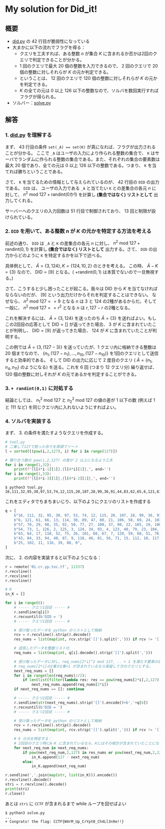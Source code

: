 # My solution for Did_it!

## 概要
* [did.py](../given_files/did.py) の 42 行目が脆弱性になっている
* 大まかに以下の流れでフラグを得る：
  * クエリを工夫すれば、ある整数 $n$ が集合 $K$ に含まれるか否かは2回のクエリで判定できることが分かる。
  * 1 回のクエリで最大 20 個の整数を入力できるので、 2 回のクエリで 20 個の整数に対しそれらが $K$ の元か判定できる。
  * ということは、 12 回のクエリで 120 個の整数に対しそれらが $K$ の元かを判定できる。
  *  $K$ の全ての元は 0 以上 126 以下の整数なので、ソルバを数回実行すればフラグが得られる。
* ソルバー：[solve.py](./solve.py)

## 解答
### 1. [did.py](../given_files/did.py) を理解する
まず、 43 行目の条件 `set(_A) == set(K)` が真になれば、フラグが出力されることが分かる。
ここで `_A` はユーザの入力により作られる整数の集合で、 `K` はサーバでランダムに作られる整数の集合である。また、それぞれの集合の要素数は最大 20 個であり、全ての元は 0 以上 126 以下の整数である。つまり、 `K` を当てれば勝ちということである。

さて、 `K` を当てるための情報として与えられているのが、 42 行目の `DID` の出力である。 
`DID` は、 ユーザの入力である `_A` と当てたい `K` との差集合の各元 $n$ に対して、 $n^2\ \text{mod}\ 127 + \textsf{randint(0か1)}$ を計算し **(集合ではなく) リストとして** 出力してくれる。

サーバーへのクエリの入力回数は 51 行目で制御されており、 13 回と制限が設けられている。

### 2. `DID` を用いて、ある整数 $n$ が $K$ の元かを特定する方法を考える
前述の通り、 `DID` は `_A` と `K` の差集合の各元 $n$ に対し、 $n^2\ \text{mod}\ 127 + \textsf{randint}(0,1)$ を計算し **(集合ではなく) リストとして** 出力する。さて、 `DID` の出力からどのように `K` を特定するかを以下で述べる。

具体例として、 $\bar{A} = \{3, 124\}, K = \{124, 10, 2\}$ のときを考える。
この時、 $\bar{A} - K = \{3\}$ なので、 $\textsf{DID} = [9]$ となる。( $+ \textsf{randint}(0,1)$ は本質でないので一旦無視する。)

さて、こうすると少し困ったことが起こる。我々は $\textsf{DID}$ から $K$ を当てなければならないのだが、 $[9]$ という出力だけからそれを判定することはできない。
なぜなら、 $n^2\ \text{mod}\ 127 == 9$ となる $n$ は 3 と 124 の2種があるからだ。そして一般に、 $n^2\ \text{mod}\ 127 == r^2$ となる $n$ は $r, 127 - r$ の2種となる。

これを解決するには、 $\bar{A} = \{3, 124\}$ を送ったのち $\bar{A} = \{3\}$ を送ればよい。もしこの2回目の応答として $\textsf{DID} = []$ が返ってきた場合、 3 が $K$ に含まれていたことが判明し、 $\textsf{DID} = [9]$ が返ってきた場合、 124 が $K$ に含まれていたことが判明する。

この例では $\bar{A} = \{3, (127 - 3)\}$ を送っていたが、1 クエリ内に格納できる整数は 20 個までなので、 $\{n_1, (127 - n_1), ... , n_{10}, (127 - n_{10})\}$ を1回のクエリとして送信すると効率的である。 そして $\textsf{DID}$ の出力に応じて 2 度目のクエリ ( $\bar{A} = \{n_1, n_4, n_11\}$ のようになる) を送る。これを 6 回 (つまり 12 クエリ分) 繰り返せば、 120 個の整数に対しそれが $K$ の元であるかを判定することができる。

### 3. `+ randint(0,1)` に対処する
結論としては、 $n_1^2\ \text{mod}\ 127$ と $n_2^2\ \text{mod}\ 127$ の値の差が 1 以下の数 (例えば 1 と 111 など) を同じクエリ内に入れないようにすればよい。

### 4. ソルバを実装する
まず、 3. の条件を満たすようなクエリを作成する。
```python
# tool.py
# 二乗して127で割った余りを昇順でソート
l = sorted([(pow(i,2,127), i) for i in range(127)])

# 隣り合う数の pow(i,2,127) の差が 2 以上になるよう工夫
for i in range(1,32):
    print(f"{l[4*i-1][1]},{l[4*i][1]},", end='')
for i in range(1,33):
    print(f"{l[4*i-3][1]},{l[4*i-2][1]},", end='')
```

```console
$ python3 tool.py
16,111,32,95,30,97,53,74,12,115,20,107,28,99,36,91,44,83,62,65,6,121,61,66,13,114,38,89,47,80,21,106,58,69,24,103,18,109,31,96,57,70,29,98,35,92,50,77,27,100,37,90,22,105,19,108,49,78,45,82,54,73,1,126,2,125,3,124,34,93,4,123,48,79,23,104,5,122,41,86,63,64,17,110,52,75,26,101,60,67,7,120,59,68,51,76,8,119,14,113,43,84,33,94,40,87,9,118,46,81,56,71,15,112,10,117,55,72,42,85,25,102,11,116,39,88
```

これをエディタでちまちまいじり、以下のようにクエリのリストを作成する
```python
q = [
    b"16, 111, 32, 95, 30, 97, 53, 74, 12, 115, 20, 107, 28, 99, 36, 91, 44, 83, 62, 65",
    b"6, 121, 61, 66, 13, 114, 38, 89, 47, 80, 21, 106, 58, 69, 24, 103, 18, 109, 31, 96",
    b"57, 70, 29, 98, 35, 92, 50, 77, 27, 100, 37, 90, 22, 105, 19, 108, 49, 78, 45, 82",
    b"54, 73, 1, 126, 2, 125, 3, 124, 34, 93, 4, 123, 48, 79, 23, 104, 5, 122, 41, 86",
    b"63, 64, 17, 110, 52, 75, 26, 101, 60, 67, 7, 120, 59, 68, 51, 76, 8, 119, 14, 113",
    b"43, 84, 33, 94, 40, 87, 9, 118, 46, 81, 56, 71, 15, 112, 10, 117, 55, 72, 42, 85",
    b"25, 102, 11, 116, 39, 88, 0",
]
```


次に、 2. の内容を実装すると以下のようになる：
```python
r = remote('01.cr.yp.toc.tf', 11337)
r.recvline()
r.recvline()
r.recvline()

# K
in_K = []

for i in range(6):
    # ----- クエリ1回目 ----- #
    r.sendline(q[i])
    r.recvuntil(b'DID = ')
    # ----- クエリ1回目 ----- #

    # 受け取ったデータを python のリストとして格納
    rcv = r.recvline().strip().decode()
    res_nums = list(map(int, rcv.strip('[]').split(','))) if rcv != '[]' else []

    # 送信したデータを整数リスト化
    req_nums = list(map(int, q[i].decode().strip('[]').split(',')))

    # 受け取ったデータに対し、req_nums[2*i]^2 mod 127, .. + 1 を満たす要素の個数
    # req_nums[2*i]の2乗か2乗+1 が含まれているなら保留して次のクエリとする。
    next_req_nums = []
    for i in range(len(req_nums)//2):
        if len(list(filter(lambda res: res == pow(req_nums[2*i],2,127) or res == pow(req_nums[2*i],2,127)+1, res_nums))) <= 1:
            next_req_nums.append(req_nums[2*i])
    if next_req_nums == []: continue

    # ----- クエリ2回目 ----- #
    r.sendline(str(next_req_nums).strip('[]').encode()+b','+q[6])
    r.recvuntil(b'DID = ')
    # ----- クエリ2回目 ----- #

    # 受け取ったデータを python のリストとして格納
    rcv = r.recvline().strip().decode()
    res_nums = list(map(int, rcv.strip('[]').split(','))) if rcv != '[]' else []

    # K の元を特定する：
    # 2回目のクエリ時にA-K に含まれているなら、Kにはその相方が含まれていたことになる
    for next_req_num in next_req_nums:
        if pow(next_req_num,2,127) in res_nums or pow(next_req_num,2,127) + 1 in res_nums:
            in_K.append(127 - next_req_num)
        else:
            in_K.append(next_req_num)

r.sendline(','.join(map(str, list(in_K))).encode())
r.recvline().decode()
stri = r.recvline().decode()
print(stri)
r.close()
```

あとは `stri` に `CCTF` が含まれるまで while ループを回せばよい
```console
$ python3 solve.py
...
+ Congrats! the flag: CCTF{W4rM_Up_CrYpt0_Ch4Ll3n9e!!}
```
